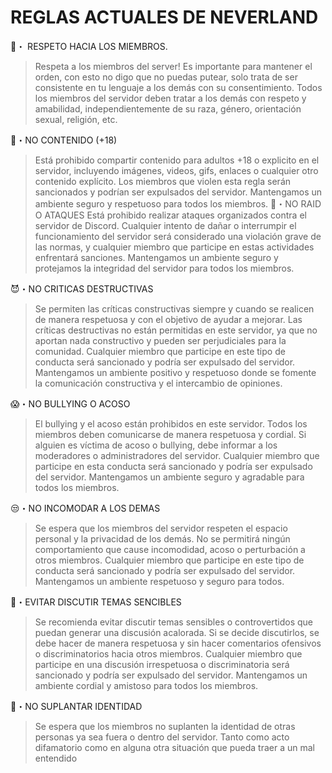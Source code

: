 # REGLAS ACTUALES DE NEVERLAND

👤・ RESPETO HACIA LOS MIEMBROS.
> Respeta a los miembros del server! Es importante para mantener el orden, con esto no digo que no puedas putear, solo trata de ser consistente en tu lenguaje a los demás con su consentimiento. Todos los miembros del servidor deben tratar a los demás con respeto y amabilidad, independientemente de su raza, género, orientación sexual, religión, etc.

🔞・NO CONTENIDO (+18)
> Está prohibido compartir contenido para adultos +18 o explicito en el servidor, incluyendo imágenes, videos, gifs, enlaces o cualquier otro contenido explícito. Los miembros que violen esta regla serán sancionados y podrían ser expulsados del servidor. Mantengamos un ambiente seguro y respetuoso para todos los miembros.
🖕・NO RAID O ATAQUES
> Está prohibido realizar ataques organizados contra el servidor de Discord. Cualquier intento de dañar o interrumpir el funcionamiento del servidor será considerado una violación grave de las normas, y cualquier miembro que participe en estas actividades enfrentará sanciones. Mantengamos un ambiente seguro y protejamos la integridad del servidor para todos los miembros.

😈・NO CRITICAS DESTRUCTIVAS
> Se permiten las críticas constructivas siempre y cuando se realicen de manera respetuosa y con el objetivo de ayudar a mejorar. Las críticas destructivas no están permitidas en este servidor, ya que no aportan nada constructivo y pueden ser perjudiciales para la comunidad. Cualquier miembro que participe en este tipo de conducta será sancionado y podría ser expulsado del servidor. Mantengamos un ambiente positivo y respetuoso donde se fomente la comunicación constructiva y el intercambio de opiniones.

😱・NO BULLYING O ACOSO
> El bullying y el acoso están prohibidos en este servidor. Todos los miembros deben comunicarse de manera respetuosa y cordial. Si alguien es víctima de acoso o bullying, debe informar a los moderadores o administradores del servidor. Cualquier miembro que participe en esta conducta será sancionado y podría ser expulsado del servidor. Mantengamos un ambiente seguro y agradable para todos los miembros.

😒・NO INCOMODAR A LOS DEMAS
> Se espera que los miembros del servidor respeten el espacio personal y la privacidad de los demás. No se permitirá ningún comportamiento que cause incomodidad, acoso o perturbación a otros miembros. Cualquier miembro que participe en este tipo de conducta será sancionado y podría ser expulsado del servidor. Mantengamos un ambiente respetuoso y seguro para todos.

📄・EVITAR DISCUTIR TEMAS SENCIBLES
> Se recomienda evitar discutir temas sensibles o controvertidos que puedan generar una discusión acalorada. Si se decide discutirlos, se debe hacer de manera respetuosa y sin hacer comentarios ofensivos o discriminatorios hacia otros miembros. Cualquier miembro que participe en una discusión irrespetuosa o discriminatoria será sancionado y podría ser expulsado del servidor. Mantengamos un ambiente cordial y amistoso para todos los miembros.

👤・NO SUPLANTAR IDENTIDAD
> Se espera que los miembros no suplanten la identidad de otras personas ya sea fuera o dentro del servidor. Tanto como acto difamatorio como en alguna otra situación que pueda traer a un mal entendido














